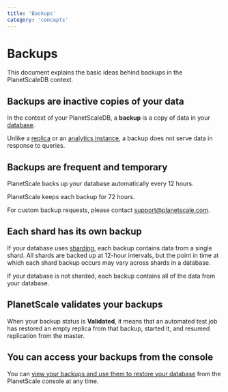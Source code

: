 ```yaml
---
title: 'Backups'
category: 'concepts'
---
```


# Backups

This document explains the basic ideas behind backups in the PlanetScaleDB context.

## Backups are inactive copies of your data

In the context of your PlanetScaleDB, a **backup** is a copy of data in your [database](databases).

Unlike a [replica](replicas) or an [analytics instance](analytics-instances), a backup does not serve data in response to queries. 

## Backups are frequent and temporary

PlanetScale backs up your database automatically every 12 hours.

PlanetScale keeps each backup for 72 hours.

For custom backup requests, please contact <support@planetscale.com>.

## Each shard has its own backup

If your database uses [sharding](sharding-schemes), each backup contains data from a single shard. All shards are backed up at 12-hour intervals, but the point in time at which each shard backup occurs may vary across shards in a database.

If your database is not sharded, each backup contains all of the data from your database.

## PlanetScale validates your backups

When your backup status is **Validated**, it means that an automated test job has restored an empty replica from that backup, started it, and resumed replication from the master.

## You can access your backups from the console

You can [view your backups and use them to restore your database](restoring-backups) from the PlanetScale console at any time.
